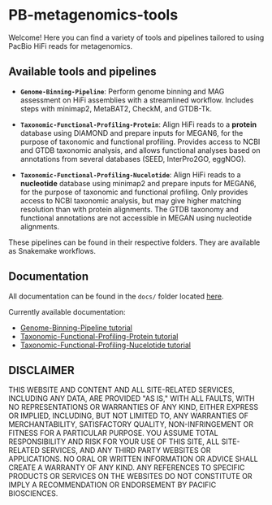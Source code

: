 # PB-metagenomics-tools

Welcome! Here you can find a variety of tools and pipelines tailored to using PacBio HiFi reads for metagenomics.

## Available tools and pipelines

+ **`Genome-Binning-Pipeline`**: Perform genome binning and MAG assessment on HiFi assemblies with a streamlined workflow. Includes steps with minimap2, MetaBAT2, CheckM, and GTDB-Tk.

+ **`Taxonomic-Functional-Profiling-Protein`**: Align HiFi reads to a **protein** database using DIAMOND and prepare inputs for MEGAN6, for the purpose of taxonomic and functional profiling. Provides access to NCBI and GTDB taxonomic analysis, and allows functional analyses based on annotations from several databases (SEED, InterPro2GO, eggNOG). 

+ **`Taxonomic-Functional-Profiling-Nucelotide`**: Align HiFi reads to a **nucleotide** database using minimap2 and prepare inputs for MEGAN6, for the purpose of taxonomic and functional profiling. Only provides access to NCBI taxonomic analysis, but may give higher matching resolution than with protein alignments. The GTDB taxonomy and functional annotations are not accessible in MEGAN using nucleotide alignments.


These pipelines can be found in their respective folders. They are available as Snakemake workflows.

## Documentation 

All documentation can be found in the `docs/` folder located [here](https://github.com/PacificBiosciences/pb-metagenomics-tools/tree/master/docs). 

Currently available documentation: 
- [Genome-Binning-Pipeline tutorial](https://github.com/PacificBiosciences/pb-metagenomics-tools/blob/master/docs/Tutorial-Genome-Binning-Pipeline.md)
- [Taxonomic-Functional-Profiling-Protein tutorial](https://github.com/PacificBiosciences/pb-metagenomics-tools/blob/master/docs/Tutorial-Taxonomic-Functional-Profiling-Protein.md)
- [Taxonomic-Functional-Profiling-Nucelotide tutorial](https://github.com/PacificBiosciences/pb-metagenomics-tools/blob/master/docs/Tutorial-Taxonomic-Functional-Profiling-Nucleotide.md)



## DISCLAIMER
THIS WEBSITE AND CONTENT AND ALL SITE-RELATED SERVICES, INCLUDING ANY DATA, ARE PROVIDED "AS IS," WITH ALL FAULTS, WITH NO REPRESENTATIONS OR WARRANTIES OF ANY KIND, EITHER EXPRESS OR IMPLIED, INCLUDING, BUT NOT LIMITED TO, ANY WARRANTIES OF MERCHANTABILITY, SATISFACTORY QUALITY, NON-INFRINGEMENT OR FITNESS FOR A PARTICULAR PURPOSE. YOU ASSUME TOTAL RESPONSIBILITY AND RISK FOR YOUR USE OF THIS SITE, ALL SITE-RELATED SERVICES, AND ANY THIRD PARTY WEBSITES OR APPLICATIONS. NO ORAL OR WRITTEN INFORMATION OR ADVICE SHALL CREATE A WARRANTY OF ANY KIND. ANY REFERENCES TO SPECIFIC PRODUCTS OR SERVICES ON THE WEBSITES DO NOT CONSTITUTE OR IMPLY A RECOMMENDATION OR ENDORSEMENT BY PACIFIC BIOSCIENCES.
